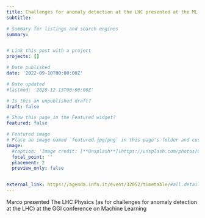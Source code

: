 ```yaml
---
title: Challenges for anomaly detection at the LHC presented at the ML at GGI conference, Florence, Italy
subtitle: 

# Summary for listings and search engines
summary: 


# Link this post with a project
projects: []

# Date published
date: '2022-09-10T00:00:00Z'

# Date updated
#lastmod: '2020-12-13T00:00:00Z'

# Is this an unpublished draft?
draft: false

# Show this page in the Featured widget?
featured: false

# Featured image
# Place an image named `featured.jpg/png` in this page's folder and customize its options here.
image:
  #caption: 'Image credit: [**Unsplash**](https://unsplash.com/photos/CpkOjOcXdUY)'
  focal_point: ''
  placement: 2
  preview_only: false


external_link: https://agenda.infn.it/event/32052/timetable/#all.detailed
---
```


Marco presented The LHC Physics (as for challenges for anomaly
detection at the LHC) at the GGI conference on Machine Learning

